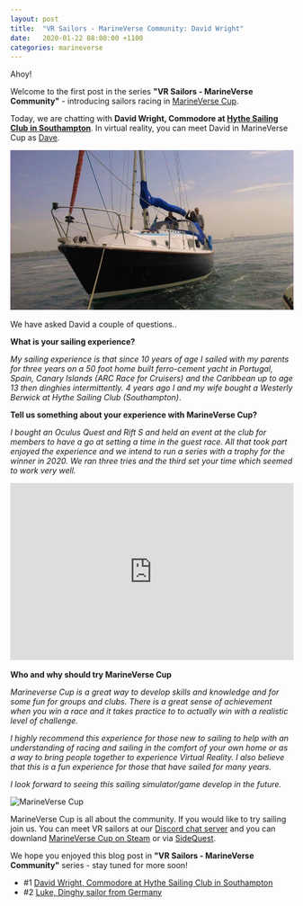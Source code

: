 ```yaml
---
layout: post
title:  "VR Sailors - MarineVerse Community: David Wright"
date:   2020-01-22 08:00:00 +1100
categories: marineverse
---
```


Ahoy!

Welcome to the first post in the series **"VR Sailors - MarineVerse Community"** - introducing sailors racing in [MarineVerse Cup](https://www.marineverse.com/marineverse-cup).

Today, we are chatting with **David Wright, Commodore at [Hythe Sailing Club in Southampton](https://hythesailingclub.co.uk/)**. In virtual reality, you can meet David in MarineVerse Cup as [Dave](https://www.marineverse.com/marineverse-cup/race/aKLPc5I2d3CRfXP1nDcmPiBthfRCh7yxbsX-Mprn9AZSrl8).


![David1](/assets/community/david1.jpg)

We have asked David a couple of questions..

<!--more-->

**What is your sailing experience?**

*My sailing experience is that since 10 years of age I sailed with my parents for three years on a 50 foot home built ferro-cement yacht in Portugal, Spain, Canary Islands (ARC Race for Cruisers) and the Caribbean up to age 13 then dinghies intermittently.  4 years ago I and my wife bought a Westerly Berwick at Hythe Sailing Club (Southampton)*.

**Tell us something about your experience with MarineVerse Cup?**

*I bought an Oculus Quest and Rift S and held an event at the club for members to have a go at setting a time in the guest race.  All that took part enjoyed the experience and we intend to run a series with a trophy for the winner in 2020.  We ran three tries and the third set your time which seemed to work very well.*

<iframe width="100%" height="315" src="https://www.youtube.com/embed/Igf3BzUamLA?rel=0&amp;showinfo=0" frameborder="0" allowfullscreen></iframe>

**Who and why should try MarineVerse Cup**

*Marineverse Cup is a great way to develop skills and knowledge and for some fun for groups and clubs.  There is a great sense of achievement when you win a race and it takes practice to to actually win with a realistic level of challenge.*

*I highly recommend this experience for those new to sailing to help with an understanding of racing and sailing in the comfort of your own home or as a way to bring people together to experience Virtual Reality.  I also believe that this is a fun experience for those that have sailed for many years.*

*I look forward to seeing this sailing simulator/game develop in the future.*


![MarineVerse Cup](https://d3mi3qsvgmg9zn.cloudfront.net/mvcup/hearo_logo.png)


MarineVerse Cup is all about the community. If you would like to try sailing join us. You can meet VR sailors at our [Discord chat server](https://discord.gg/TjMkqzd) and you can downland [MarineVerse Cup on Steam](https://store.steampowered.com/app/1035320/MarineVerse_Cup__Yacht_Racing) or via [SideQuest](https://sdq.st/a-324).

We hope you enjoyed this blog post in **"VR Sailors - MarineVerse Community"** series - stay tuned for more soon!

  - #1 [David Wright, Commodore at Hythe Sailing Club in Southampton](https://blog.marineverse.com/marineverse/2020/01/21/vr-sailors-marineverse-cup-community-david-wright.html)
  - #2 [Luke, Dinghy sailor from Germany](https://blog.marineverse.com/marineverse/2020/01/21/vr-sailors-marineverse-cup-community-david-wright.html)
